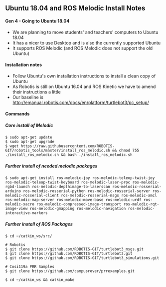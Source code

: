 ## Ubuntu 18.04 and ROS Melodic Install Notes

#### Gen 4 - Going to Ubuntu 18.04
* We are planning to move students' and teachers' computers to Ubuntu 18.04
* It has a nicer to use Desktop and is also the currently supported Ubuntu
* It supports ROS Melodic (and ROS Melodic does not support the old Ubuntu)

#### Installation notes
* Follow Ubuntu's own installation instructions to install a clean copy of Ubuntu
* As Robotis is still on Ubuntu 16.04 and ROS Kinetic we have to amend their instructions a little
* Our baseline is http://emanual.robotis.com/docs/en/platform/turtlebot3/pc_setup/

#### Commands

##### Core install of Melodic
```
$ sudo apt-get update
$ sudo apt-get upgrade
$ wget https://raw.githubusercontent.com/ROBOTIS-GIT/robotis_tools/master/install_ros_melodic.sh && chmod 755 ./install_ros_melodic.sh && bash ./install_ros_melodic.sh
```

##### Further install of needed melodic packages

```
$ sudo apt-get install ros-melodic-joy ros-melodic-teleop-twist-joy ros-melodic-teleop-twist-keyboard ros-melodic-laser-proc ros-melodic-rgbd-launch ros-melodic-depthimage-to-laserscan ros-melodic-rosserial-arduino ros-melodic-rosserial-python ros-melodic-rosserial-server ros-melodic-rosserial-client ros-melodic-rosserial-msgs ros-melodic-amcl ros-melodic-map-server ros-melodic-move-base ros-melodic-urdf ros-melodic-xacro ros-melodic-compressed-image-transport ros-melodic-rqt-image-view ros-melodic-gmapping ros-melodic-navigation ros-melodic-interactive-markers
```

##### Further install of ROS Packages

```
$ cd ~/catkin_ws/src/

# Robotis
$ git clone https://github.com/ROBOTIS-GIT/turtlebot3_msgs.git
$ git clone https://github.com/ROBOTIS-GIT/turtlebot3.git
$ git clone https://github.com/ROBOTIS-GIT/turtlebot3_simulations.git

# Cosi119a PRR Samples
$ git clone https://github.com/campusrover/prrexamples.git

$ cd ~/catkin_ws && catkin_make

```
